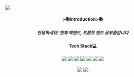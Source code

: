 <img src="https://capsule-render.vercel.app/api?type=waving&color=auto&height=300&section=header&text=bluemind&fontSize=70" />

<h4 align ="center">>📚Introduction>📚<h4>
 
 <h5 align = "center" >안녕하세요! 현재 백엔드, 프론트 엔드 공부중입니다</h5>
 
 <h4 align ="center">Tech Stack💻</h4>
 <div align = "center">
 <img src="https://img.shields.io/badge/JAVA-007396?style=flat&logo=java&logoColor=white">
 <img src="https://img.shields.io/badge/Spring-6DB33F?style=flat&logo=Spring&logoColor=white">
 <img src="https://img.shields.io/badge/oracle-F80000?style=flat&logo=oracle&logoColor=white">
 <img src="https://img.shields.io/badge/javascript-F7DF1E?style=flat&logo=javascript&logoColor=black">
 <img src="https://img.shields.io/badge/html-E34F26?style=flat&logo=html5&logoColor=white">
 <img src="https://img.shields.io/badge/css-1572B6?style=flat&logo=css3&logoColor=white">
 <img src="https://img.shields.io/badge/jquery-0769AD?style=flat&logo=jquery&logoColor=white">
 </div>
  
<div align=center>
	<br>
<img src="https://github-readme-stats.vercel.app/api/top-langs/?username=bluemindhan&layout=compact">
<img src="https://github-readme-stats.vercel.app/api?username=bluemindhan&show_icons=true">
 </div>
